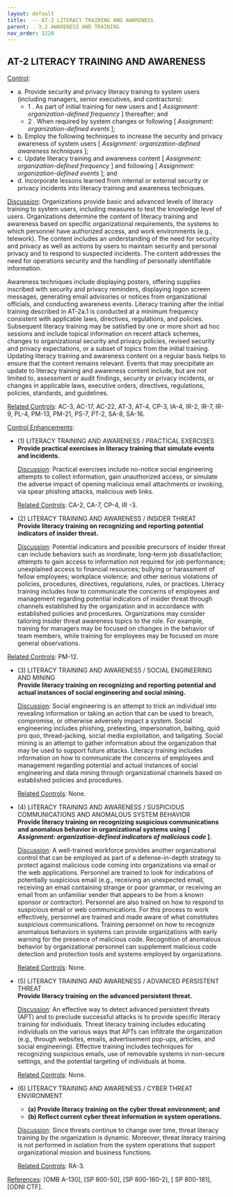 ```yaml
---
layout: default
title:  -- AT-2 LITERACY TRAINING AND AWARENESS 
parent: . 3.2 AWARENESS AND TRAINING 
nav_order: 3220
---
```


## AT-2 LITERACY TRAINING AND AWARENESS

<ins>Control</ins>:
* a. Provide security and privacy literacy training to system users (including managers, senior executives, and contractors):
    * 1 . As part of initial training for new users and [ _Assignment: organization-defined frequency_ ] thereafter; and
    * 2 . When required by system changes or following [ _Assignment: organization-defined events_ ];
* b. Employ the following techniques to increase the security and privacy awareness of system users [ _Assignment: organization-defined awareness techniques_ ];
* c. Update literacy training and awareness content [ _Assignment: organization-defined frequency_ ] and following [ _Assignment: organization-defined events_ ]; and
* d. Incorporate lessons learned from internal or external security or privacy incidents into literacy training and awareness techniques.

<ins>Discussion</ins>: Organizations provide basic and advanced levels of literacy training to system users, including measures to test the knowledge level of users. Organizations determine the content of literacy training and awareness based on specific organizational requirements, the systems to which personnel have authorized access, and work environments (e.g., telework). The content includes an understanding of the need for security and privacy as well as actions by users to maintain security and personal privacy and to respond to suspected incidents. The content addresses the need for operations security and the handling of personally identifiable information.

Awareness techniques include displaying posters, offering supplies inscribed with security and privacy reminders, displaying logon screen messages, generating email advisories or notices from organizational officials, and conducting awareness events. Literacy training after the initial training described in AT-2a.1 is conducted at a minimum frequency consistent with applicable laws, directives, regulations, and policies. Subsequent literacy training may be satisfied by one or more short ad hoc sessions and include topical information on recent attack schemes, changes to organizational security and privacy policies, revised security and privacy expectations, or a subset of topics from the initial training. Updating literacy training and awareness content on a regular basis helps to ensure that the content remains relevant. Events that may precipitate an update to literacy training and awareness content include, but are not limited to, assessment or audit findings, security or privacy incidents, or changes in applicable laws, executive orders, directives, regulations, policies, standards, and guidelines.

<ins>Related Controls</ins>: AC-3, AC-17, AC-22, AT-3, AT-4, CP-3, IA-4, IR-2, IR-7, IR-9, PL-4, PM-13, PM-21, PS-7, PT-2, SA-8, SA-16.

<ins>Control Enhancements</ins>:

* (1) LITERACY TRAINING AND AWARENESS / PRACTICAL EXERCISES<br>
**Provide practical exercises in literacy training that simulate events and incidents.**

    <ins>Discussion</ins>: Practical exercises include no-notice social engineering attempts to collect information, gain unauthorized access, or simulate the adverse impact of opening malicious email attachments or invoking, via spear phishing attacks, malicious web links.

    <ins>Related Controls</ins>: CA-2, CA-7, CP-4, IR -3.

* (2) LITERACY TRAINING AND AWARENESS / INSIDER THREAT<br>
**Provide literacy training on recognizing and reporting potential indicators of insider threat.**

    <ins>Discussion</ins>: Potential indicators and possible precursors of insider threat can include behaviors such as inordinate, long-term job dissatisfaction; attempts to gain access to information not required for job performance; unexplained access to financial resources; bullying or harassment of fellow employees; workplace violence; and other serious violations of policies, procedures, directives, regulations, rules, or practices. Literacy training includes how to communicate the concerns of employees and management regarding potential indicators of insider threat through channels established by the organization and in accordance with established policies and procedures. Organizations may consider tailoring insider threat awareness topics to the role. For example, training for managers may be focused on changes in the behavior of team members, while training for employees may be focused on more general observations.

<ins>Related Controls</ins>: PM-12.

* (3) LITERACY TRAINING AND AWARENESS / SOCIAL ENGINEERING AND MINING<br>
**Provide literacy training on recognizing and reporting potential and actual instances of social engineering and social mining.**

    <ins>Discussion</ins>: Social engineering is an attempt to trick an individual into revealing information or taking an action that can be used to breach, compromise, or otherwise adversely impact a system. Social engineering includes phishing, pretexting, impersonation, baiting, quid pro quo, thread-jacking, social media exploitation, and tailgating. Social mining is an attempt to gather information about the organization that may be used to support future attacks. Literacy training includes information on how to communicate the concerns of employees and management regarding potential and actual instances of social engineering and data mining through organizational channels based on established policies and procedures.

    <ins>Related Controls</ins>: None.

* (4) LITERACY TRAINING AND AWARENESS / SUSPICIOUS COMMUNICATIONS AND ANOMALOUS SYSTEM BEHAVIOR<br>
**Provide literacy training on recognizing suspicious communications and anomalous behavior in organizational systems using [ _Assignment: organization-defined indicators of malicious code_ ].**

    <ins>Discussion</ins>: A well-trained workforce provides another organizational control that can be employed as part of a defense-in-depth strategy to protect against malicious code coming into organizations via email or the web applications. Personnel are trained to look for indications of potentially suspicious email (e.g., receiving an unexpected email, receiving an email containing strange or poor grammar, or receiving an email from an unfamiliar sender that appears to be from a known sponsor or contractor). Personnel are also trained on how to respond to suspicious email or web communications. For this process to work effectively, personnel are trained and made aware of what constitutes suspicious communications. Training personnel on how to recognize anomalous behaviors in systems can provide organizations with early warning for the presence of malicious code. Recognition of anomalous behavior by organizational personnel can supplement malicious code detection and protection tools and systems employed by organizations.

    <ins>Related Controls</ins>: None.

* (5) LITERACY TRAINING AND AWARENESS / ADVANCED PERSISTENT THREAT<br>
**Provide literacy training on the advanced persistent threat.**

    <ins>Discussion</ins>: An effective way to detect advanced persistent threats (APT) and to preclude successful attacks is to provide specific literacy training for individuals. Threat literacy training includes educating individuals on the various ways that APTs can infiltrate the organization (e.g., through websites, emails, advertisement pop-ups, articles, and social engineering). Effective training includes techniques for recognizing suspicious emails, use of removable systems in non-secure settings, and the potential targeting of individuals at home.

    <ins>Related Controls</ins>: None.

* (6) LITERACY TRAINING AND AWARENESS / CYBER THREAT ENVIRONMENT
    * **(a) Provide literacy training on the cyber threat environment; and**
    * **(b) Reflect current cyber threat information in system operations.**

    <ins>Discussion</ins>: Since threats continue to change over time, threat literacy training by the organization is dynamic. Moreover, threat literacy training is not performed in isolation from the system operations that support organizational mission and business functions.

    <ins>Related Controls</ins>: RA-3.

<ins>References</ins>: [OMB A-130], [SP 800-50], [SP 800-160-2], [ SP 800-181], [ODNI CTF].
